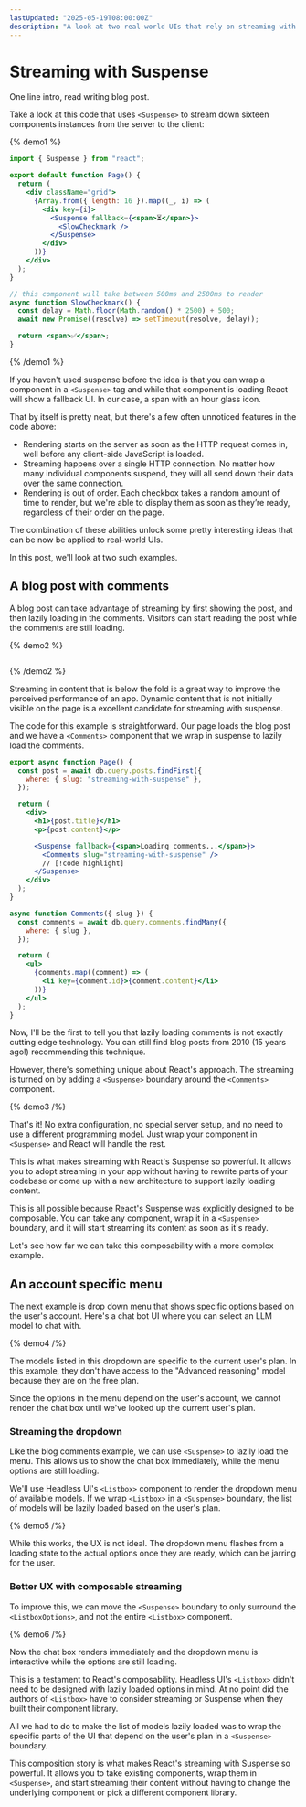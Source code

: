 ```yaml
---
lastUpdated: "2025-05-19T08:00:00Z"
description: "A look at two real-world UIs that rely on streaming with Suspense"
---
```


# Streaming with Suspense

One line intro, read writing blog post.

Take a look at this code that uses `<Suspense>` to stream down sixteen components instances from the server to the client:

{% demo1 %}

```jsx {% demo=true %}
import { Suspense } from "react";

export default function Page() {
  return (
    <div className="grid">
      {Array.from({ length: 16 }).map((_, i) => (
        <div key={i}>
          <Suspense fallback={<span>⏳</span>}>
            <SlowCheckmark />
          </Suspense>
        </div>
      ))}
    </div>
  );
}

// this component will take between 500ms and 2500ms to render
async function SlowCheckmark() {
  const delay = Math.floor(Math.random() * 2500) + 500;
  await new Promise((resolve) => setTimeout(resolve, delay));

  return <span>✅</span>;
}
```

{% /demo1 %}

If you haven't used suspense before the idea is that you can wrap a component in a `<Suspense>` tag and while that component is loading React will show a fallback UI. In our case, a span with an hour glass icon.

That by itself is pretty neat, but there's a few often unnoticed features in the code above:

- Rendering starts on the server as soon as the HTTP request comes in, well before any client-side JavaScript is loaded.
- Streaming happens over a single HTTP connection. No matter how many individual components suspend, they will all send down their data over the same connection.
- Rendering is out of order. Each checkbox takes a random amount of time to render, but we're able to display them as soon as they’re ready, regardless of their order on the page.

The combination of these abilities unlock some pretty interesting ideas that can be now be applied to real-world UIs.

In this post, we'll look at two such examples.

## A blog post with comments

A blog post can take advantage of streaming by first showing the post, and then lazily loading in the comments. Visitors can start reading the post while the comments are still loading.

{% demo2 %}

```jsx {% demo=true %}

```

{% /demo2 %}

Streaming in content that is below the fold is a great way to improve the perceived performance of an app. Dynamic content that is not initially visible on the page is a excellent candidate for streaming with suspense.

The code for this example is straightforward. Our page loads the blog post and we have a `<Comments>` component that we wrap in suspense to lazily load the comments.

```jsx
export async function Page() {
  const post = await db.query.posts.findFirst({
    where: { slug: "streaming-with-suspense" },
  });

  return (
    <div>
      <h1>{post.title}</h1>
      <p>{post.content}</p>

      <Suspense fallback={<span>Loading comments...</span>}>
        <Comments slug="streaming-with-suspense" />
        // [!code highlight]
      </Suspense>
    </div>
  );
}

async function Comments({ slug }) {
  const comments = await db.query.comments.findMany({
    where: { slug },
  });

  return (
    <ul>
      {comments.map((comment) => (
        <li key={comment.id}>{comment.content}</li>
      ))}
    </ul>
  );
}
```

Now, I'll be the first to tell you that lazily loading comments is not exactly cutting edge technology. You can still find blog posts from 2010 (15 years ago!) recommending this technique.

However, there's something unique about React's approach. The streaming is turned on by adding a `<Suspense>` boundary around the `<Comments>` component.

{% demo3 /%}

That's it! No extra configuration, no special server setup, and no need to use a different programming model. Just wrap your component in `<Suspense>` and React will handle the rest.

This is what makes streaming with React's Suspense so powerful. It allows you to adopt streaming in your app without having to rewrite parts of your codebase or come up with a new architecture to support lazily loading content.

This is all possible because React's Suspense was explicitly designed to be composable. You can take any component, wrap it in a `<Suspense>` boundary, and it will start streaming its content as soon as it's ready.

Let's see how far we can take this composability with a more complex example.

## An account specific menu

The next example is drop down menu that shows specific options based on the user's account. Here's a chat bot UI where you can select an LLM model to chat with.

{% demo4 /%}

The models listed in this dropdown are specific to the current user's plan. In this example, they don't have access to the "Advanced reasoning" model because they are on the free plan.

Since the options in the menu depend on the user's account, we cannot render the chat box until we've looked up the current user's plan.

### Streaming the dropdown

Like the blog comments example, we can use `<Suspense>` to lazily load the menu. This allows us to show the chat box immediately, while the menu options are still loading.

We'll use Headless UI's `<Listbox>` component to render the dropdown menu of available models. If we wrap `<Listbox>` in a `<Suspense>` boundary, the list of models will be lazily loaded based on the user's plan.

{% demo5 /%}

While this works, the UX is not ideal. The dropdown menu flashes from a loading state to the actual options once they are ready, which can be jarring for the user.

### Better UX with composable streaming

To improve this, we can move the `<Suspense>` boundary to only surround the `<ListboxOptions>`, and not the entire `<Listbox>` component.

{% demo6 /%}

Now the chat box renders immediately and the dropdown menu is interactive while the options are still loading.

This is a testament to React's composability. Headless UI's `<Listbox>` didn't need to be designed with lazily loaded options in mind. At no point did the authors of `<Listbox>` have to consider streaming or Suspense when they built their component library.

All we had to do to make the list of models lazily loaded was to wrap the specific parts of the UI that depend on the user's plan in a `<Suspense>` boundary.

This composition story is what makes React's streaming with Suspense so powerful. It allows you to take existing components, wrap them in `<Suspense>`, and start streaming their content without having to change the underlying component or pick a different component library.
